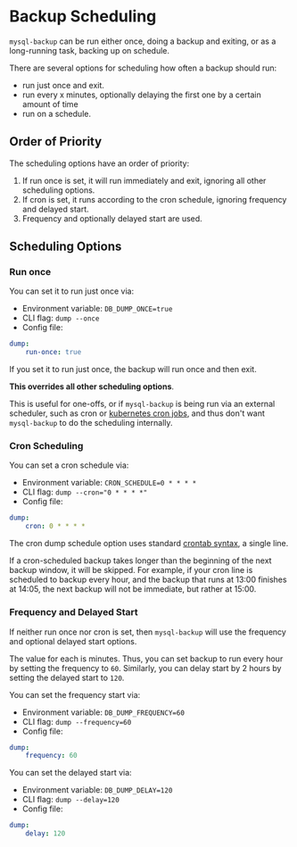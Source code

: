 # Backup Scheduling

`mysql-backup` can be run either once, doing a backup and exiting, or as a long-running task,
backing up on schedule.

There are several options for scheduling how often a backup should run:

* run just once and exit.
* run every x minutes, optionally delaying the first one by a certain amount of time
* run on a schedule.


## Order of Priority

The scheduling options have an order of priority:

1. If run once is set, it will run immediately and exit, ignoring all other scheduling options.
2. If cron is set, it runs according to the cron schedule, ignoring frequency and delayed start.
3. Frequency and optionally delayed start are used.

## Scheduling Options

### Run once

You can set it to run just once via:

* Environment variable: `DB_DUMP_ONCE=true`
* CLI flag: `dump --once`
* Config file:
```yaml
dump:
    run-once: true
```

If you set it to run just once, the backup will run once and then exit.

**This overrides all other scheduling options**.

This is useful for one-offs, or if `mysql-backup` is being run via an external scheduler, such as cron
or [kubernetes cron jobs](https://kubernetes.io/docs/concepts/workloads/controllers/cron-jobs/), and thus
don't want `mysql-backup` to do the scheduling internally.

### Cron Scheduling

You can set a cron schedule via:

* Environment variable: `CRON_SCHEDULE=0 * * * *`
* CLI flag: `dump --cron="0 * * * *"`
* Config file:
```yaml
dump:
    cron: 0 * * * *
```

The cron dump schedule option uses standard [crontab syntax](https://en.wikipedia.org/wiki/Cron), a
single line.

If a cron-scheduled backup takes longer than the beginning of the next backup window, it will be skipped. For example, if your cron line is scheduled to backup every hour, and the backup that runs at 13:00 finishes at 14:05, the next backup will not be immediate, but rather at 15:00.

### Frequency and Delayed Start

If neither run once nor cron is set, then `mysql-backup` will use the frequency and optional delayed start options.

The value for each is minutes. Thus, you can set backup to run every hour by setting the frequency to `60`.
Similarly, you can delay start by 2 hours by setting the delayed start to `120`.

You can set the frequency start via:

* Environment variable: `DB_DUMP_FREQUENCY=60`
* CLI flag: `dump --frequency=60`
* Config file:
```yaml
dump:
    frequency: 60
```

You can set the delayed start via:

* Environment variable: `DB_DUMP_DELAY=120`
* CLI flag: `dump --delay=120`
* Config file:
```yaml
dump:
    delay: 120
```
